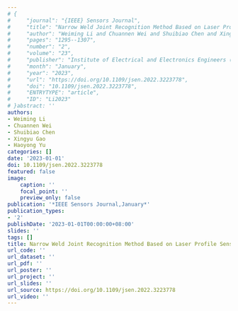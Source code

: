 ```yaml
---
# {
#     "journal": "{IEEE} Sensors Journal",
#     "title": "Narrow Weld Joint Recognition Method Based on Laser Profile Sensor",
#     "author": "Weiming Li and Chuannen Wei and Shuibiao Chen and Xingyu Gao and Haoyong Yu",
#     "pages": "1295--1307",
#     "number": "2",
#     "volume": "23",
#     "publisher": "Institute of Electrical and Electronics Engineers ({IEEE})",
#     "month": "January",
#     "year": "2023",
#     "url": "https://doi.org/10.1109/jsen.2022.3223778",
#     "doi": "10.1109/jsen.2022.3223778",
#     "ENTRYTYPE": "article",
#     "ID": "Li2023"
# }abstract: ''
authors:
- Weiming Li
- Chuannen Wei
- Shuibiao Chen
- Xingyu Gao
- Haoyong Yu
categories: []
date: '2023-01-01'
doi: 10.1109/jsen.2022.3223778
featured: false
image:
    caption: ''
    focal_point: ''
    preview_only: false
publication: '*IEEE Sensors Journal,January*'
publication_types:
- '2'
publishDate: '2023-01-01T00:00:00+08:00'
slides: ''
tags: []
title: Narrow Weld Joint Recognition Method Based on Laser Profile Sensor
url_code: ''
url_dataset: ''
url_pdf: ''
url_poster: ''
url_project: ''
url_slides: ''
url_source: https://doi.org/10.1109/jsen.2022.3223778
url_video: ''
---
```

